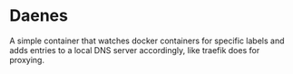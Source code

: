 # Daenes

A simple container that watches docker containers for specific labels
and adds entries to a local DNS server accordingly, like traefik does for proxying.

